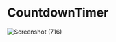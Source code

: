 # CountdownTimer



![Screenshot (716)](https://github.com/PrachiPanande/CountdownTimer/assets/140232085/6a0b8a66-aa89-4942-b3dc-58b68b921150)
